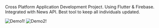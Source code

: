Cross Platform Application Development Project.
Using Flutter & Firebase.
Integrated with News API.
Best tool to keep all individuals updated.

![Demo1!](../assets/images/demo1.png)
![Demo2!](../assets/images/demo2.png)
